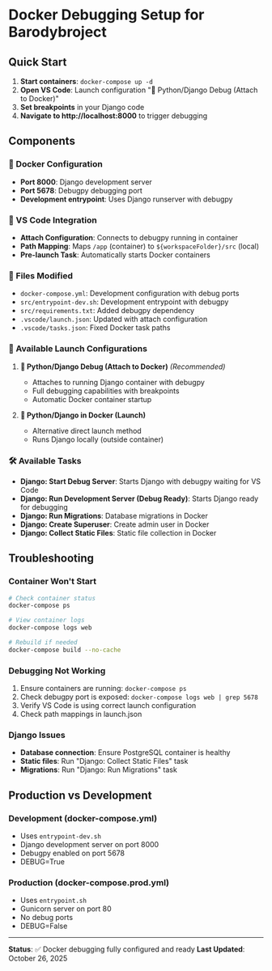 # Docker Debugging Setup for Barodybroject

## Quick Start
1. **Start containers**: `docker-compose up -d`
2. **Open VS Code**: Launch configuration "🐍 Python/Django Debug (Attach to Docker)"
3. **Set breakpoints** in your Django code
4. **Navigate to http://localhost:8000** to trigger debugging

## Components

### 🐳 Docker Configuration
- **Port 8000**: Django development server
- **Port 5678**: Debugpy debugging port
- **Development entrypoint**: Uses Django runserver with debugpy

### 🔧 VS Code Integration
- **Attach Configuration**: Connects to debugpy running in container
- **Path Mapping**: Maps `/app` (container) to `${workspaceFolder}/src` (local)
- **Pre-launch Task**: Automatically starts Docker containers

### 📁 Files Modified
- `docker-compose.yml`: Development configuration with debug ports
- `src/entrypoint-dev.sh`: Development entrypoint with debugpy
- `src/requirements.txt`: Added debugpy dependency
- `.vscode/launch.json`: Updated with attach configuration
- `.vscode/tasks.json`: Fixed Docker task paths

### 🚀 Available Launch Configurations
1. **🐍 Python/Django Debug (Attach to Docker)** *(Recommended)*
   - Attaches to running Django container with debugpy
   - Full debugging capabilities with breakpoints
   - Automatic Docker container startup

2. **🐍 Python/Django in Docker (Launch)**
   - Alternative direct launch method
   - Runs Django locally (outside container)

### 🛠 Available Tasks
- **Django: Start Debug Server**: Starts Django with debugpy waiting for VS Code
- **Django: Run Development Server (Debug Ready)**: Starts Django ready for debugging
- **Django: Run Migrations**: Database migrations in Docker
- **Django: Create Superuser**: Create admin user in Docker
- **Django: Collect Static Files**: Static file collection in Docker

## Troubleshooting

### Container Won't Start
```bash
# Check container status
docker-compose ps

# View container logs
docker-compose logs web

# Rebuild if needed
docker-compose build --no-cache
```

### Debugging Not Working
1. Ensure containers are running: `docker-compose ps`
2. Check debugpy port is exposed: `docker-compose logs web | grep 5678`
3. Verify VS Code is using correct launch configuration
4. Check path mappings in launch.json

### Django Issues
- **Database connection**: Ensure PostgreSQL container is healthy
- **Static files**: Run "Django: Collect Static Files" task
- **Migrations**: Run "Django: Run Migrations" task

## Production vs Development

### Development (docker-compose.yml)
- Uses `entrypoint-dev.sh`
- Django development server on port 8000
- Debugpy enabled on port 5678
- DEBUG=True

### Production (docker-compose.prod.yml)
- Uses `entrypoint.sh`
- Gunicorn server on port 80
- No debug ports
- DEBUG=False

---

**Status**: ✅ Docker debugging fully configured and ready
**Last Updated**: October 26, 2025
